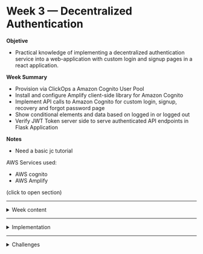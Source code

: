 # Week 3 — Decentralized Authentication


__Objetive__ 
* Practical knowledge of implementing a decentralized authentication service into a web-application with custom login and signup pages in a react application.

        
__Week Summary__
* Provision via ClickOps a Amazon Cognito User Pool
* Install and configure Amplify client-side library for Amazon Cognito
* Implement API calls to Amazon Cognito for custom login, signup, recovery and forgot password page
* Show conditional elements and data based on logged in or logged out
* Verify JWT Token server side to serve authenticated API endpoints in Flask Application

__Notes__ 
* Need a basic jc tutorial
        
AWS Services used:
* AWS cognito
* AWS Amplify


(click to open section)

--------------------------------------------------------------------------------------------------------------------------------

<details><summary>Week content</summary><p>
         
### What is AWS Cognito?

> With Amazon Cognito, you can add user sign-up and sign-in features and control access to your web and mobile applications. Amazon Cognito provides an identity store that scales to millions of users, supports social and enterprise identity federation, and offers advanced security features to protect your consumers and business.
[AWS Cognito](https://aws.amazon.com/cognito/)

### What is AWS Amplify and why to use it?

> AWS Amplify is an end-to-end solution that enables mobile and front-end web developers to build and deploy secure, scalable full stack applications, powered by AWS.
> Amplify uses Amazon Cognito as the main authentication provider. We use AWS Amplify library to use AWS Cognito. Frontend-javascript library.

[AWS amplify](https://aws.amazon.com/amplify/?trk=d3adb855-b91b-4e74-8308-5e9f08e34ed2&sc_channel=ps&s_kwcid=AL!4422!3!647302000960!e!!g!!amplify%20aws&ef_id=EAIaIQobChMIiLeZuMLR_QIV0dDVCh0m3QCMEAAYASAAEgLMYvD_BwE:G:s&s_kwcid=AL!4422!3!647302000960!e!!g!!amplify%20aws)

[AWS Amplify Documentation](https://docs.amplify.aws/)

### What is a JSON Web Tokens?

> JSON Web Token (JWT) is an open standard that defines a compact and self-contained way for securely transmitting information between parties as a JSON object. This information can be verified and trusted because it is digitally signed. JWTs can be signed using a secret (with the HMAC algorithm) or a public/private key pair using RSA or ECDSA.

[Introduction to JSON Web Tokens](https://jwt.io/introduction)

### What is a sidecar container?

> Sidecar containers are containers that are needed to run alongside the main container. The two containers share resources like pod storage and network interfaces. The sidecar containers can also share storage volumes with the main containers, allowing the main containers to access the data in the sidecars.
        
[ What is a sidecar container?](https://www.containiq.com/post/kubernetes-sidecar-container#:~:text=Sidecar%20containers%20are%20containers%20that,the%20data%20in%20the%20sidecars.)

Which additional AWS service should be enabled and monitored alongside Cognito to help detect malicious Cognito user behavior?

> AWS CloudTrail: This service provides a record of AWS API calls made by a user or a resource in your account. By enabling CloudTrail, you can track who is accessing your Cognito user pools and identify any unauthorized access attempts or suspicious behavior.
        
When it comes to single-sign-on, what does the acronym SAML stand for?

> SAML stands for Security Assertion Markup Language. It is an XML-based standard used for exchanging authentication and authorization data between parties, in particular, between an identity provider (IdP) and a service provider (SP). SAML enables single sign-on (SSO) and provides a way to authenticate users across multiple applications or domains without requiring them to enter their credentials separately for each one.

Your Cognito deployment should only be in the AWS region which you are legally allowed to hold user data in

</p></details>

--------------------------------------------------------------------------------------------------------------------------------

<details><summary>Implementation</summary>
        
        1. Provision Amazon Cognito User Pool using AWS UI (Console) -> easier
           * Just follow instructions. Really clear. Options of recover password and register. 
           * We have to change the status of the user with the AWS console.
        
        2. Install and Configure Amplify Client-Side Library for Amazon Congito.
        
        3. Show Some Components if You Are Logged in Only
           * Implemented some components in these pages HomeFeedPage.js, DesktopNavigation.js, ProfileInfo.js, DesktopSidebar.js.
           * We reuse the code of the next [library](https://github.com/cgauge/Flask-AWSCognito/blob/master/flask_awscognito/services/token_service.py)
        
        4. Implement API Calls to Amazon Coginto for Custom Login, Signup, Recovery and Forgot Password Page   
        
        5. Authenticating Server Side     

        6. Frontend. Stablish general variables for the frontend and changed some color to have more constrast
</details>

--------------------------------------------------------------------------------------------------------------------------------

<details><summary>Challenges</summary>
        
- [x] Made sure Resend Activation Code works in the Confirmation Page after sign up. 
</details>
  
  
 
  

